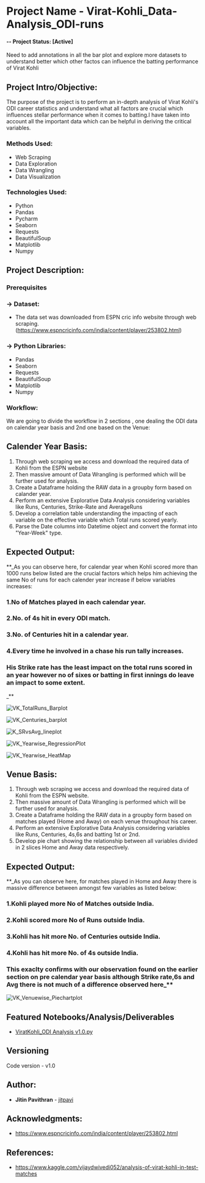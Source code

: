 # Project Name - Virat-Kohli_Data-Analysis_ODI-runs

#### -- Project Status: [Active]
Need to add annotations in all the bar plot and explore more datasets to understand better which other factos can influence the batting performance of Virat Kohli

## Project Intro/Objective:
The purpose of the project is to perform an in-depth analysis of Virat Kohli's ODI career statistics and understand what all factors are crucial which influences stellar performance when it comes to batting.I have taken into account all the important data which can be helpful in deriving the critical variables.

### Methods Used:
* Web Scraping
* Data Exploration
* Data Wrangling
* Data Visualization

### Technologies Used:
* Python
* Pandas
* Pycharm
* Seaborn
* Requests
* BeautifulSoup
* Matplotlib
* Numpy

## Project Description:

### Prerequisites
  ### -> Dataset:
  * The data set was downloaded from ESPN cric info website through web scraping.              (https://www.espncricinfo.com/india/content/player/253802.html)
  
  ### -> Python Libraries:
  * Pandas
  * Seaborn
  * Requests
  * BeautifulSoup
  * Matplotlib
  * Numpy

### Workflow:
We are going to divide the workflow in 2 sections , one dealing the ODI data on calendar year basis and 2nd one based on the Venue:

## Calender Year Basis:
1. Through web scraping we access and download the required data of Kohli from the ESPN website
2. Then massive amount of Data Wrangling is performed which will be further used for analysis.
3. Create a Dataframe holding the RAW data in a groupby form based on calander year.
4. Perform an extensive Explorative Data Analysis considering variables like Runs, Centuries, Strike-Rate and AverageRuns
5. Develop a correlation table understanding the impacting of each variable on the effective variable which Total runs scored yearly.
6. Parse the Date columns into Datetime object and convert the format into "Year-Week" type.

## Expected Output:
**_As you can observe here, for calendar year when Kohli scored more than 1000 runs below listed are the crucial factors which helps him achieving the same 
No of runs for each calender year increase if below variables increases:

### 1.No of Matches played in each calendar year.

### 2.No. of 4s hit in every ODI match.

### 3.No. of Centuries hit in a calendar year.

### 4.Every time he involved in a chase his run tally increases.

### His Strike rate has the least impact on the total runs scored in an year however no of sixes or batting in first innings do leave an impact to some extent.
_**

 ![VK_TotalRuns_Barplot](https://github.com/jitpavi/Virat-Kohli_Data-Analysis_ODI-runs/blob/master/Output%20folder/VK_TotalRuns_Barplot.jpg)


 ![VK_Centuries_barplot](https://github.com/jitpavi/Virat-Kohli_Data-Analysis_ODI-runs/blob/master/Output%20folder/VK_Centuries_barplot.jpg)
 
 
 ![K_SRvsAvg_lineplot](https://github.com/jitpavi/Virat-Kohli_Data-Analysis_ODI-runs/blob/master/Output%20folder/VK_SRvsAvg_lineplot.jpg)


 ![VK_Yearwise_RegressionPlot](https://github.com/jitpavi/Virat-Kohli_Data-Analysis_ODI-runs/blob/master/Output%20folder/VK_Yearwise_RegressionPlot.jpg)
 
 
 ![VK_Yearwise_HeatMap](https://github.com/jitpavi/Virat-Kohli_Data-Analysis_ODI-runs/blob/master/Output%20folder/VK_Yearwise_HeatMap.jpg)

## Venue Basis:
1. Through web scraping we access and download the required data of Kohli from the ESPN website.
2. Then massive amount of Data Wrangling is performed which will be further used for analysis.
3. Create a Dataframe holding the RAW data in a groupby form based on matches played (Home and Away) on each venue throughout his career.
4. Perform an extensive Explorative Data Analysis considering variables like Runs, Centuries, 4s,6s and batting 1st or 2nd.
5. Develop pie chart showing the relationship between all variables divided in 2 slices Home and Away data respectively.

## Expected Output:
**_As you can observe here, for matches played in Home and Away there is massive difference between amongst few variables as listed below:
### 1.Kohli played  more No of Matches outside India.

### 2.Kohli scored  more No of Runs outside India.

### 3.Kohli has hit more No. of Centuries outside India.
### 4.Kohli has hit more No. of 4s outside India.
### This exaclty confirms with our observation found on the earlier section on pre calendar year basis although Strike rate,6s and Avg there is not much of a difference observed here_**

 ![VK_Venuewise_Piechartplot](https://github.com/jitpavi/Virat-Kohli_Data-Analysis_ODI-runs/blob/master/Output%20folder/VK_Venuewise_Piechartplot.jpg)

## Featured Notebooks/Analysis/Deliverables
* [ViratKohli_ODI Analysis v1.0.py](https://github.com/jitpavi/Virat-Kohli_Data-Analysis_ODI-runs/blob/master/ViratKohli_ODI%20Analysis%20v1.0.py)

## Versioning
Code version - v1.0

## Author:

* **Jitin Pavithran** - [jitpavi](https://github.com/jitpavi)

## Acknowledgments:

* https://www.espncricinfo.com/india/content/player/253802.html

## References:

* https://www.kaggle.com/vijaydwivedi052/analysis-of-virat-kohli-in-test-matches
